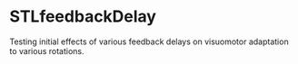 # STLfeedbackDelay
Testing initial effects of various feedback delays on visuomotor adaptation to various rotations.
